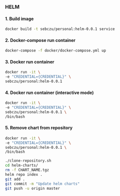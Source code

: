 ### **HELM**

#### 1. Build image
```bash
docker build -t sebczu/personal:helm-0.0.1 service
```

#### 2. Docker-compose run container
```bash
docker-compose -f docker/docker-compose.yml up
```

#### 3. Docker run container
```bash
docker run -it \
-e "CREDENTIAL={CREDENTIAL}" \
sebczu/personal:helm-0.0.1
```

#### 4. Docker run container (interactive mode)
```bash
docker run -it \
-e "CREDENTIAL={CREDENTIAL}" \
sebczu/personal:helm-0.0.1 \
/bin/bash
```

#### 5. Remove chart from repository
```bash
docker run -it \
-e "CREDENTIAL={CREDENTIAL}" \
sebczu/personal:helm-0.0.1 \
/bin/bash

./clone-repository.sh
cd helm-charts/
rm -f CHART_NAME.tgz
helm repo index .
git add .
git commit -m "Update helm charts"
git push -u origin master
```